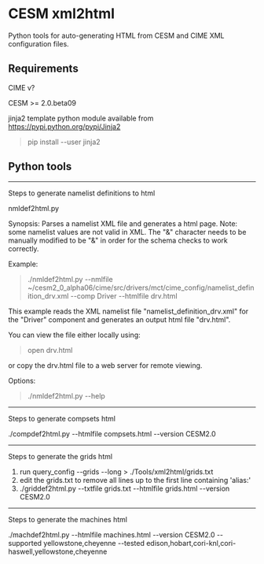 # CESM xml2html

Python tools for auto-generating HTML from CESM and CIME XML configuration files.

## Requirements
  CIME v?
  
  CESM >= 2.0.beta09
  
  jinja2 template python module available from https://pypi.python.org/pypi/Jinja2
  
  >pip install --user jinja2

## Python tools

***************************************************
Steps to generate namelist definitions to html

nmldef2html.py

Synopsis:
  Parses a namelist XML file and generates a html page. Note: some namelist
  values are not valid in XML. The "&" character needs to be manually modified
  to be "&amp;" in order for the schema checks to work correctly. 

Example:
  >./nmldef2html.py 
    --nmlfile ~/cesm2_0_alpha06/cime/src/drivers/mct/cime_config/namelist_definition_drv.xml 
    --comp Driver 
    --htmlfile drv.html

  This example reads the XML namelist file "namelist_definition_drv.xml" for the
  "Driver" component and generates an output html file "drv.html".

  You can view the file either locally using:
  >open drv.html
  
  or copy the drv.html file to a web server for remote viewing.
  
Options:
  >./nmldef2html.py --help

***************************************************
Steps to generate compsets html 

   ./compdef2html.py --htmlfile compsets.html --version CESM2.0

***************************************************
Steps to generate the grids html

1. run query_config --grids --long > ./Tools/xml2html/grids.txt
2. edit the grids.txt to remove all lines up to the first line containing 'alias:'
2. ./griddef2html.py --txtfile grids.txt --htmlfile grids.html --version CESM2.0

***************************************************

Steps to generate the machines html

./machdef2html.py --htmlfile machines.html --version CESM2.0 --supported yellowstone,cheyenne --tested edison,hobart,cori-knl,cori-haswell,yellowstone,cheyenne
